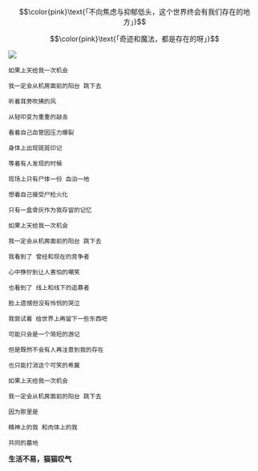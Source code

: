 

$$\color{pink}\text{「不向焦虑与抑郁低头，这个世界终会有我们存在的地方」}$$

$$\color{pink}\text{「奇迹和魔法，都是存在的呀」}$$



![](https://www.cutercounter.com/hits.php?id=hxkqqcc&nd=8&style=102" )

```
如果上天给我一次机会

我一定会从机房面前的阳台 跳下去

听着耳旁吹拂的风

从轻叩变为重重的敲击

看着自己血管因压力爆裂

身体上出现斑斑印记

等着有人发现的时候

现场上只有尸体一份 血泊一地

想着自己接受尸检火化

只有一盒骨灰作为我存留的记忆

如果上天给我一次机会

我一定会从机房面前的阳台 跳下去

我看到了 曾经和现在的竞争者

心中狰狞到让人害怕的嘲笑

也看到了 线上和线下的追慕者

脸上遗憾但没有怜悯的哭泣

我尝试着 给世界上再留下一些东西吧

可能只会是一个简短的游记

但是既然不会有人再注意到我的存在

也只能打消这个可笑的希冀

如果上天给我一次机会

我一定会从机房面前的阳台 跳下去

因为那里是

精神上的我 和肉体上的我

共同的墓地

```
**生活不易，猫猫叹气**
